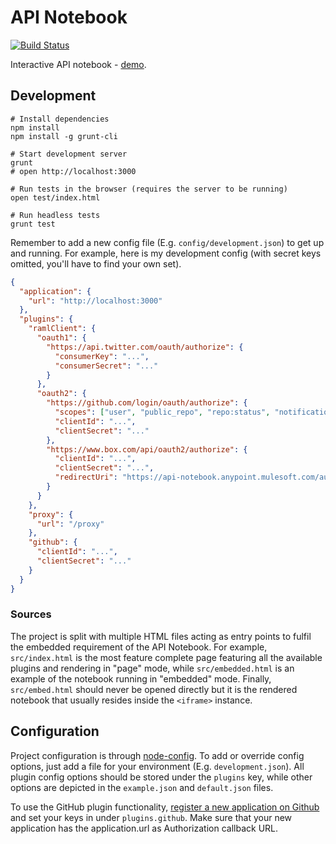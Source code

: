# API Notebook

[![Build Status](https://travis-ci.org/mulesoft/api-notebook.svg)](https://travis-ci.org/mulesoft/api-notebook)

Interactive API notebook - [demo](https://apinotebook.com).

## Development

```
# Install dependencies
npm install
npm install -g grunt-cli

# Start development server
grunt
# open http://localhost:3000

# Run tests in the browser (requires the server to be running)
open test/index.html

# Run headless tests
grunt test
```

Remember to add a new config file (E.g. `config/development.json`) to get up and running. For example, here is my development config (with secret keys omitted, you'll have to find your own set).

```json
{
  "application": {
    "url": "http://localhost:3000"
  },
  "plugins": {
    "ramlClient": {
      "oauth1": {
        "https://api.twitter.com/oauth/authorize": {
          "consumerKey": "...",
          "consumerSecret": "..."
        }
      },
      "oauth2": {
        "https://github.com/login/oauth/authorize": {
          "scopes": ["user", "public_repo", "repo:status", "notifications", "gist"],
          "clientId": "...",
          "clientSecret": "..."
        },
        "https://www.box.com/api/oauth2/authorize": {
          "clientId": "...",
          "clientSecret": "...",
          "redirectUri": "https://api-notebook.anypoint.mulesoft.com/authenticate/oauth.html"
        }
      }
    },
    "proxy": {
      "url": "/proxy"
    },
    "github": {
      "clientId": "...",
      "clientSecret": "..."
    }
  }
}
```

### Sources

The project is split with multiple HTML files acting as entry points to fulfil the embedded requirement of the API Notebook. For example, `src/index.html` is the most feature complete page featuring all the available plugins and rendering in "page" mode, while `src/embedded.html` is an example of the notebook running in "embedded" mode. Finally, `src/embed.html` should never be opened directly but it is the rendered notebook that usually resides inside the `<iframe>` instance.

## Configuration

Project configuration is through [node-config](https://github.com/lorenwest/node-config). To add or override config options, just add a file for your environment (E.g. `development.json`). All plugin config options should be stored under the `plugins` key, while other options are depicted in the `example.json` and `default.json` files.

To use the GitHub plugin functionality, [register a new application on Github](https://github.com/settings/applications/new) and set your keys in under `plugins.github`. Make sure that your new application has the application.url as Authorization callback URL. 
